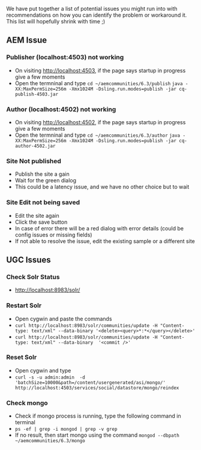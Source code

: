 We have put together a list of potential issues you might run into with recommendations on how you can identify the problem or workaround it. This list will hopefully shrink with time ;)

## AEM Issue

### Publisher (localhost:4503) not working
* On visiting [http://localhost:4503](http://localhost:4503), if the page says startup in progress give a few moments
* Open the termninal and type 
`cd ~/aemcommunities/6.3/publish`
`java -XX:MaxPermSize=256m -Xmx1024M -Dsling.run.modes=publish -jar cq-publish-4503.jar`

### Author (localhost:4502) not working
* On visiting [http://localhost:4502](http://localhost:4502), if the page says startup in progress give a few moments
* Open the termninal and type 
`cd ~/aemcommunities/6.3/author`
`java -XX:MaxPermSize=256m -Xmx1024M -Dsling.run.modes=publish -jar cq-author-4502.jar`

### Site Not published
* Publish the site a gain
* Wait for the green dialog
* This could be a latency issue, and we have no other choice but to wait

### Site Edit not being saved
* Edit the site again
* Click the save button
* In case of error there will be a red dialog with error details (could be config issues or missing fields)
* If not able to resolve the issue, edit the existing sample or a different site

## UGC Issues

### Check Solr Status
* [http://localhost:8983/solr/](http://localhost:8983/solr/)

### Restart Solr
* Open cygwin and paste the commands
* `curl http://localhost:8983/solr/communities/update -H "Content-type: text/xml" --data-binary '<delete><query>*:*</query></delete>'`
* `curl http://localhost:8983/solr/communities/update -H "Content-type: text/xml" --data-binary  '<commit />'`

### Reset Solr
* Open cygwin and type
* `curl -s -u admin:admin  -d 'batchSize=10000&path=/content/usergenerated/asi/mongo/' http://localhost:4503/services/social/datastore/mongo/reindex`

### Check mongo
* Check if mongo process is running, type the following command in terminal
* `ps -ef | grep -i mongod | grep -v grep`
* If no result, then start mongo using the command `mongod --dbpath ~/aemcommunities/6.3/mongo`